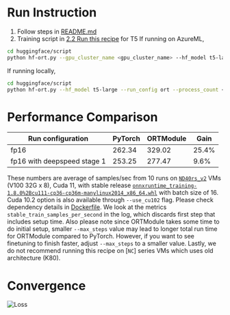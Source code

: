 # Run Instruction
1. Follow steps in [README.md](README.md)
2. Training script in [2.2 Run this recipe](README.md#2.2-Run-this-recipe) for T5
If running on AzureML,
```bash
cd huggingface/script
python hf-ort.py --gpu_cluster_name <gpu_cluster_name> --hf_model t5-large --run_config ort
```
If running locally, 
```bash
cd huggingface/script
python hf-ort.py --hf_model t5-large --run_config ort --process_count <process_count> --local_run
```

# Performance Comparison
| Run configuration           | PyTorch | ORTModule | Gain  |
| -----------------           | ------- | --------- | ----- |
| fp16                        | 262.34  | 329.02    | 25.4% |
| fp16 with deepspeed stage 1 | 253.25  | 277.47    |  9.6% |

These numbers are average of samples/sec from 10 runs on [`ND40rs_v2`](https://azure.microsoft.com/en-us/pricing/details/machine-learning/) VMs (V100 32G x 8), Cuda 11, with stable release [`onnxruntime_training-1.8.0%2Bcu111-cp36-cp36m-manylinux2014_x86_64.whl`](https://onnxruntimepackages.z14.web.core.windows.net/onnxruntime_stable_cu111.html) with batch size of 16. Cuda 10.2 option is also available through `--use_cu102` flag. Please check dependency details in [Dockerfile](docker/Dockerfile). We look at the metrics `stable_train_samples_per_second` in the log, which discards first step that includes setup time. Also please note since ORTModule takes some time to do initial setup, smaller `--max_steps` value may lead to longer total run time for ORTModule compared to PyTorch. However, if you want to see finetuning to finish faster, adjust `--max_steps` to a smaller value. Lastly, we do not recommend running this recipe on [`NC`] series VMs which uses old architecture (K80).

# Convergence
![Loss](loss_curve/t5.png)